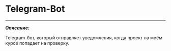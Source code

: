 # Telegram-Bot

---


***Описание:***

Telegram-бот, который отправляет уведомления, когда проект на моём курсе попадает на проверку.
